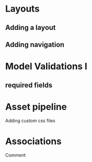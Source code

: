 # Layouts
## Adding a layout
## Adding navigation

# Model Validations I
## required fields

# Asset pipeline
Adding custom css files

# Associations
Comment